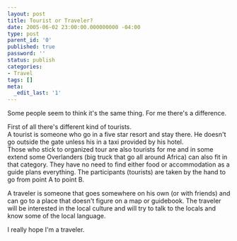 ```yaml
---
layout: post
title: Tourist or Traveler?
date: 2005-06-02 23:00:00.000000000 -04:00
type: post
parent_id: '0'
published: true
password: ''
status: publish
categories:
- Travel
tags: []
meta:
  _edit_last: '1'
---
```

Some people seem to think it's the same thing. For me there's a difference.

First of all there's different kind of tourists.  
A tourist is someone who go in a five star resort and stay there. He doesn't go outside the gate unless his in a taxi provided by his hotel.  
Those who stick to organized tour are also tourists for me and in some extend some Overlanders (big truck that go all around Africa) can also fit in that category. They have no need to find either food or accommodation as a guide plans everything. The participants (tourists) are taken by the hand to go from point A to point B.

A traveler is someone that goes somewhere on his own (or with friends) and can go to a place that doesn't figure on a map or guidebook. The traveler will be interested in the local culture and will try to talk to the locals and know some of the local language.

I really hope I'm a traveler.

